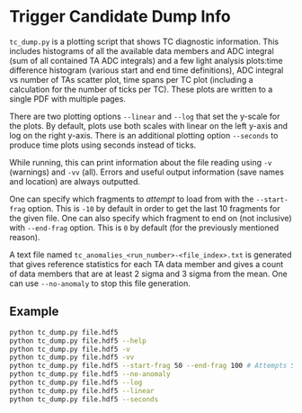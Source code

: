 # Trigger Candidate Dump Info
`tc_dump.py` is a plotting script that shows TC diagnostic information. This includes histograms of all the available data members and ADC integral (sum of all contained TA ADC integrals) and a few light analysis plots:time difference histogram (various start and end time definitions), ADC integral vs number of TAs scatter plot, time spans per TC plot (including a calculation for the number of ticks per TC). These plots are written to a single PDF with multiple pages.

There are two plotting options `--linear` and `--log` that set the y-scale for the plots. By default, plots use both scales with linear on the left y-axis and log on the right y-axis. There is an additional plotting option `--seconds` to produce time plots using seconds instead of ticks.

While running, this can print information about the file reading using `-v` (warnings) and `-vv` (all). Errors and useful output information (save names and location) are always outputted.

One can specify which fragments to _attempt_ to load from with the `--start-frag` option. This is `-10` by default in order to get the last 10 fragments for the given file. One can also specify which fragment to end on (not inclusive) with `--end-frag` option. This is `0` by default (for the previously mentioned reason).

A text file named `tc_anomalies_<run_number>-<file_index>.txt` is generated that gives reference statistics for each TA data member and gives a count of data members that are at least 2 sigma and 3 sigma from the mean. One can use `--no-anomaly` to stop this file generation.

## Example
```bash
python tc_dump.py file.hdf5
python tc_dump.py file.hdf5 --help
python tc_dump.py file.hdf5 -v
python tc_dump.py file.hdf5 -vv
python tc_dump.py file.hdf5 --start-frag 50 --end-frag 100 # Attempts 50 fragments
python tc_dump.py file.hdf5 --no-anomaly
python tc_dump.py file.hdf5 --log
python tc_dump.py file.hdf5 --linear
python tc_dump.py file.hdf5 --seconds
```
